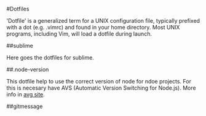 #Dotfiles

'Dotfile' is a generalized term for a UNIX configuration file, typically prefixed with a dot (e.g. .vimrc) and found in your home directory. Most UNIX programs, including Vim, will load a dotfile during launch.


##sublime

Here goes the dotfiles for sublime.

##.node-version

This dotfile help to use the correct version of node for ndoe projects. For this is necesary have AVS (Automatic Version Switching for Node.js). More info in [avg site](https://github.com/wbyoung/avn).


##gitmessage
